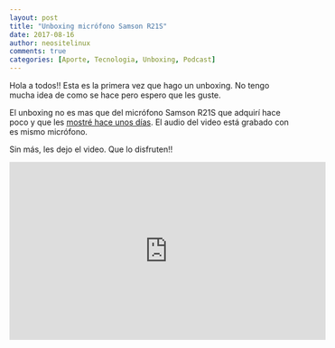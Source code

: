 ```yaml
---
layout: post
title: "Unboxing micrófono Samson R21S"
date: 2017-08-16
author: neositelinux
comments: true
categories: [Aporte, Tecnologia, Unboxing, Podcast]
---
```


Hola a todos!! Esta es la primera vez que hago un unboxing. No tengo mucha idea de como se hace pero espero que les guste.

El unboxing no es mas que del micrófono Samson R21S que adquirí hace poco y que les [mostré hace unos días](https://neoranger.github.io/aumentando-la-calidad-para-los-podcasts/). El audio del video está grabado con es mismo micrófono.

Sin más, les dejo el video. Que lo disfruten!!

<iframe width="560" height="315" src="https://www.youtube.com/embed/BgPSZr3m2no" frameborder="0" allowfullscreen></iframe>
